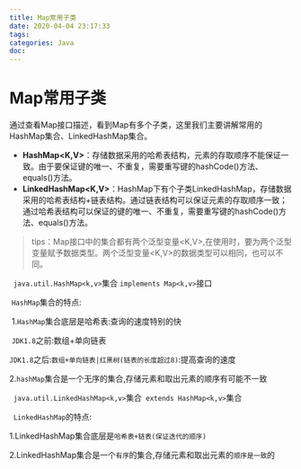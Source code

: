 ```yaml
---
title: Map常用子类
date: 2020-04-04 23:17:33
tags:
categories: Java
doc:
---
```


#   Map常用子类

通过查看Map接口描述，看到Map有多个子类，这里我们主要讲解常用的HashMap集合、LinkedHashMap集合。

* **HashMap<K,V>**：存储数据采用的哈希表结构，元素的存取顺序不能保证一致。由于要保证键的唯一、不重复，需要重写键的hashCode()方法、equals()方法。
* **LinkedHashMap<K,V>**：HashMap下有个子类LinkedHashMap，存储数据采用的哈希表结构+链表结构。通过链表结构可以保证元素的存取顺序一致；通过哈希表结构可以保证的键的唯一、不重复，需要重写键的hashCode()方法、equals()方法。

> tips：Map接口中的集合都有两个泛型变量<K,V>,在使用时，要为两个泛型变量赋予数据类型。两个泛型变量<K,V>的数据类型可以相同，也可以不同。

` java.util.HashMap<k,v>`集合 `implements Map<k,v>`接口

​    `HashMap`集合的特点:

​        1.`HashMap`集合底层是哈希表:查询的速度特别的快

​            `JDK1.8`之前:数组+单向链表

​            `JDK1.8`之后:`数组+单向链表|红黑树(链表的长度超过8)`:提高查询的速度

​        2.`hashMap`集合是一个无序的集合,存储元素和取出元素的顺序有可能不一致

  ` java.util.LinkedHashMap<k,v>`集合` extends HashMap<k,v>`集合

  ` LinkedHashMap`的特点:

​        1.LinkedHashMap集合底层是`哈希表+链表(保证迭代的顺序)`

​        2.LinkedHashMap集合是一个`有序`的集合,存储元素和取出元素的`顺序是一致`的